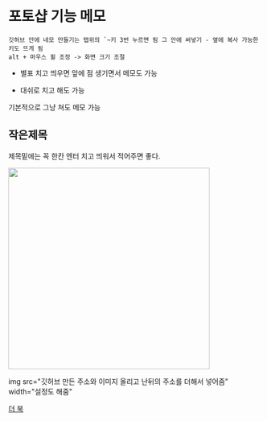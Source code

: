 # 포토샵 기능 메모

```
깃허브 안에 네모 만들기는 탭위의 `~키 3번 누르면 됨 그 안에 써넣기 - 옆에 복사 가능한 키도 뜨게 됨
alt + 마우스 휠 조정 -> 화면 크기 조절
```


* 별표 치고 띄우면 앞에 점 생기면서 메모도 가능
- 대쉬로 치고 해도 가능

기본적으로 그냥 쳐도 메모 가능 

## 작은제목

제목밑에는 꼭 한칸 엔터 치고 띄워서 적어주면 좋다.

<img src="https://sjeroh.github.io/img/pt.png" width="400">

img src="깃허브 만든 주소와 이미지 올리고 난뒤의 주소를 더해서 넣어줌" width="설정도 해줌"


[더 북](https://thebook.io/)
